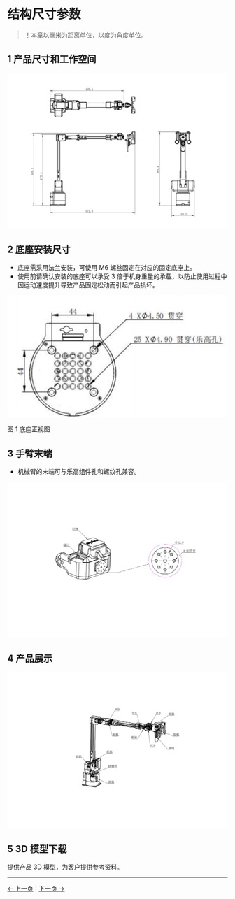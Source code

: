 # 结构尺寸参数

> ！本章以毫米为距离单位，以度为角度单位。

## 1 产品尺寸和工作空间

![产品尺寸](../../../resources/2-ProductInformation/2-ProductParameters/2.3-StructuralSizeParameters/C650_00.jpg)

## 2 底座安装尺寸

- 底座需采用法兰安装，可使用 M6 螺丝固定在对应的固定底座上。
- 使用前请确认安装的底座可以承受 3 倍于机身重量的承载，以防止使用过程中因运动速度提升导致产品固定松动而引起产品损坏。

<img src="../../../resources/2-ProductInformation/2-ProductParameters/2.3-StructuralSizeParameters/base-D.png" width="800" height="auto" />

图 1 底座正视图

## 3 手臂末端

- 机械臂的末端可与乐高组件孔和螺纹孔兼容。

![手臂末端](../../../resources/2-ProductInformation/2-ProductParameters/2.3-StructuralSizeParameters/C650_01.jpg)

## 4 产品展示

![产品图示](../../../resources/2-ProductInformation/2-ProductParameters/2.3-StructuralSizeParameters/C650_03.jpg)

<!-- [PDF Views](<../../resources/2-ProductFeature/320%202022款技术图示(1).pdf>) -->

## 5 3D 模型下载

提供产品 3D 模型，为客户提供参考资料。

<!-- Download link: [https://download.elephantrobotics.com/Product_3d_files/myCobot_320_M5_2022v1.2_230708.STEP](https://download.elephantrobotics.com/Product_3d_files/myCobot_320_M5_2022v1.2_230708.STEP) -->

<!-- <iframe
    src=""
    width="100%"
    height="600px"
    allowfullscreen="true"
    webkitallowfullscreen="true"
    mozallowfullscreen="true"
    frameborder="0">
</iframe> -->

---

[← 上一页](../2.2-ControlCoreParameters/2.2.1-ControlCoreParameter.md) | [下一页 →](../2.4-ElectricalCharacteristicsParameters/2.4.1-ElectricalCharacteristicParameter.md)

